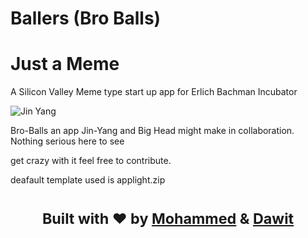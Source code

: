 # Ballers (Bro Balls)
# Just a Meme 
A Silicon Valley Meme type start up app for Erlich Bachman Incubator 

![Jin Yang](https://www.startpage.com/av/proxy-image?piurl=https%3A%2F%2Fi.ytimg.com%2Fvi%2FO-_4rYWbmUo%2Fmaxresdefault.jpg&sp=1694368176T5dba085c8cb4c18e76c5d1cffde6c93c8ed92b7c981d1b44a891cc010bc6d25a)

Bro-Balls an app Jin-Yang and Big Head might make in collaboration. Nothing serious here to see 


get crazy with it feel free to contribute.

deafault template used is applight.zip


<div align="center">
  <h1><sub>Built with ❤︎ by
  <a href="https://www.mohammedibrahim.tech/">Mohammed</a> & <a href="https://dawit-sh.github.io/portfolio/">Dawit</a><h1>
</div>
